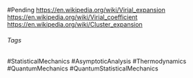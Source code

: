 #Pending 
https://en.wikipedia.org/wiki/Virial_expansion
https://en.wikipedia.org/wiki/Virial_coefficient
https://en.wikipedia.org/wiki/Cluster_expansion

###### Tags
#StatisticalMechanics #AsymptoticAnalysis #Thermodynamics #QuantumMechanics #QuantumStatisticalMechanics